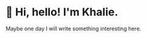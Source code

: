 # 👋 Hi, hello! I'm Khalie.
Maybe one day I will write something interesting here.

<!---
khaaliee/khaaliee is a ✨ special ✨ repository because its `README.md` (this file) appears on your GitHub profile.
You can click the Preview link to take a look at your changes.
--->
